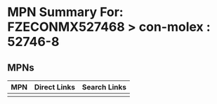 



# MPN Summary For: FZECONMX527468 > con-molex : 52746-8

## MPNs
  

|MPN|Direct Links|Search Links|
| :--- | :--- | :--- |
||||
